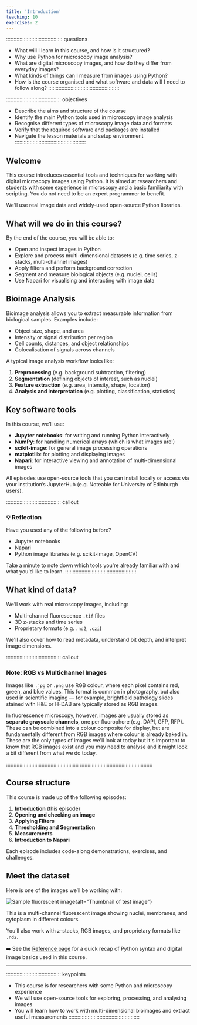 ```yaml
---
title: 'Introduction'
teaching: 10
exercises: 2
---
```


:::::::::::::::::::::::::::::::::::::: questions 
- What will I learn in this course, and how is it structured?
- Why use Python for microscopy image analysis?
- What are digital microscopy images, and how do they differ from everyday images?
- What kinds of things can I measure from images using Python?
- How is the course organised and what software and data will I need to follow along?
::::::::::::::::::::::::::::::::::::::::::::::::

::::::::::::::::::::::::::::::::::::: objectives
- Describe the aims and structure of the course
- Identify the main Python tools used in microscopy image analysis
- Recognise different types of microscopy image data and formats
- Verify that the required software and packages are installed
- Navigate the lesson materials and setup environment
::::::::::::::::::::::::::::::::::::::::::::::::

## Welcome

This course introduces essential tools and techniques for working with digital microscopy images using Python. It is aimed at researchers and students with some experience in microscopy and a basic familiarity with scripting. You do not need to be an expert programmer to benefit.

We’ll use real image data and widely-used open-source Python libraries.

## What will we do in this course?

By the end of the course, you will be able to:

- Open and inspect images in Python
- Explore and process multi-dimensional datasets (e.g. time series, z-stacks, multi-channel images)
- Apply filters and perform background correction
- Segment and measure biological objects (e.g. nuclei, cells)
- Use Napari for visualising and interacting with image data

## Bioimage Analysis

Bioimage analysis allows you to extract measurable information from biological samples. Examples include:

- Object size, shape, and area
- Intensity or signal distribution per region
- Cell counts, distances, and object relationships
- Colocalisation of signals across channels

A typical image analysis workflow looks like:

1. **Preprocessing** (e.g. background subtraction, filtering)
2. **Segmentation** (defining objects of interest, such as nuclei)
3. **Feature extraction** (e.g. area, intensity, shape, location)
4. **Analysis and interpretation** (e.g. plotting, classification, statistics)

## Key software tools

In this course, we’ll use:

- **Jupyter notebooks**: for writing and running Python interactively
- **NumPy**: for handling numerical arrays (which is what images are!)
- **scikit-image**: for general image processing operations
- **matplotlib**: for plotting and displaying images
- **Napari**: for interactive viewing and annotation of multi-dimensional images

All episodes use open-source tools that you can install locally or access via your institution’s JupyterHub (e.g. Noteable for University of Edinburgh users).

::::::::::::::::::::::::::::::::::::: callout
### 💡 Reflection

Have you used any of the following before?

- Jupyter notebooks
- Napari
- Python image libraries (e.g. scikit-image, OpenCV)

Take a minute to note down which tools you're already familiar with and what you'd like to learn.
::::::::::::::::::::::::::::::::::::::::::::::::

## What kind of data?

We’ll work with real microscopy images, including:

- Multi-channel fluorescence `.tif` files
- 3D z-stacks and time series
- Proprietary formats (e.g. `.nd2`, `.czi`)

We'll also cover how to read metadata, understand bit depth, and interpret image dimensions.

::::::::::::::::::::::::::::::::::::: callout
### Note: RGB vs Multichannel Images

Images like `.jpg` or `.png` use RGB colour, where each pixel contains red, green, and blue values. This format is common in photography, but also used in scientific imaging — for example, brightfield pathology slides stained with H&E or H-DAB are typically stored as RGB images.

In fluorescence microscopy, however, images are usually stored as **separate grayscale channels**, one per fluorophore (e.g. DAPI, GFP, RFP). These can be combined into a colour composite for display, but are fundamentally different from RGB images where colour is already baked in. These are the only types of images we'll look at today but it's important to know that RGB images exist and you may need to analyse and it might look a bit different from what we do today.

:::::::::::::::::::::::::::::::::::::::::::::::::
:::::::::::::::::::::::::::::::::::::::::::::::::

## Course structure

This course is made up of the following episodes:

1. **Introduction** (this episode)
2. **Opening and checking an image**
3. **Applying Filters**
4. **Thresholding and Segmentation**
5. **Measurements**
6. **Introduction to Napari**

Each episode includes code-along demonstrations, exercises, and challenges. 

## Meet the dataset

Here is one of the images we’ll be working with:

![Sample fluorescent image](fig/FluorescentCells_3channel_thumb.jpg){alt="Thumbnail of test image"}

This is a multi-channel fluorescent image showing nuclei, membranes, and cytoplasm in different colours.

You’ll also work with z-stacks, RGB images, and proprietary formats like `.nd2`.

➡️ See the [Reference page](../reference) for a quick recap of Python syntax and digital image basics used in this course.

---

::::::::::::::::::::::::::::::::::::: keypoints
- This course is for researchers with some Python and microscopy experience
- We will use open-source tools for exploring, processing, and analysing images
- You will learn how to work with multi-dimensional bioimages and extract useful measurements
::::::::::::::::::::::::::::::::::::::::::::::::
